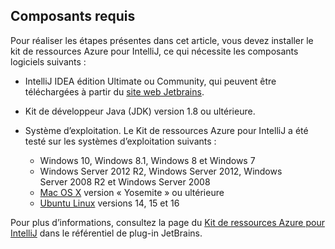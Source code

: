 ## <a name="prerequisites"></a>Composants requis
Pour réaliser les étapes présentes dans cet article, vous devez installer le kit de ressources Azure pour IntelliJ, ce qui nécessite les composants logiciels suivants :

* IntelliJ IDEA édition Ultimate ou Community, qui peuvent être téléchargées à partir du [site web Jetbrains](https://www.jetbrains.com/idea/download/).
* Kit de développeur Java (JDK) version 1.8 ou ultérieure.
* Système d’exploitation. Le Kit de ressources Azure pour IntelliJ a été testé sur les systèmes d’exploitation suivants :
  
  * Windows 10, Windows 8.1, Windows 8 et Windows 7
  * Windows Server 2012 R2, Windows Server 2012, Windows Server 2008 R2 et Windows Server 2008
  * [Mac OS X](http://www.apple.com/osx) version « Yosemite » ou ultérieure
  * [Ubuntu Linux](http://www.ubuntu.com) versions 14, 15 et 16

Pour plus d’informations, consultez la page du [Kit de ressources Azure pour IntelliJ](https://plugins.jetbrains.com/plugin/8053) dans le référentiel de plug-in JetBrains.

<!--
> [!IMPORTANT]
> If you are using the Azure Toolkit for Eclipse on Windows, the toolkit requires installing the Azure SDK 2.9.6 or later in order to use the Azure emulator. You have two options for installing the Azure SDK:
> 
> * You can download and install the Azure SDK by using the [Web Platform Installer (WebPI)](http://go.microsoft.com/fwlink/?LinkID=252838).
> * If you do not have the Azure SDK installed when you create your first Azure deployment project, you will be prompted to automatically download install the requisite version of the Azure SDK.
> 
> Note that the Azure SDK is only required on Windows.
> 
> 
-->
